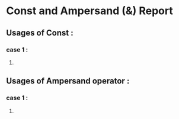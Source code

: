 # Const and Ampersand (&) Report 
## Usages of Const :
### case 1 :
1. 
## Usages of Ampersand operator :
### case 1 :
1. 
